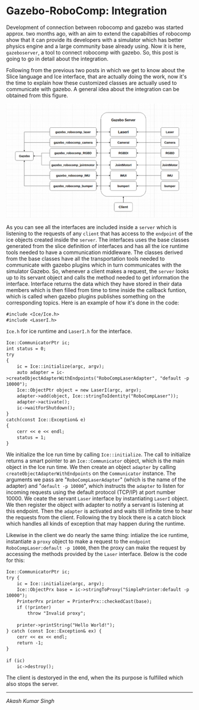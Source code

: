 # Gazebo-RoboComp: Integration

Development of connection between robocomp and gazebo was started approx. two months ago, with an aim to extend the capabilties of robocomp show that it can provide its developers with a simulator which has better physics engine and a large community base already using. Now it is here, `gazeboserver`, a tool to connect robocomp with gazebo. So, this post is going to go in detail about the integration.

Following from the previous two posts in which we get to know about the Slice language and Ice interface, that are actually doing the work, now it's the time to explain how these customized classes are actually used to communicate with gazebo. A general idea about the integration can be obtained from this figure.

![Integration Overview](https://raw.githubusercontent.com/ksakash/README/master/gsoc.png)

As you can see all the interfaces are included inside a `server` which is listening to the requests of any `client` that has access to the `endpoint` of the ice objects created inside the `server`. The interfaces uses the base classes generated from the slice definition of interfaces and has all the ice runtime tools needed to have a communication middleware. The classes derived from the base classes have all the transportation tools needed to communicate with gazebo plugins which in turn communicates with the simulator Gazebo. So, whenever a client makes a request, the `server` looks up to its servant object and calls the method needed to get information the interface. Interface returns the data which they have stored in their data members which is then filled from time to time inside the callback funtion, which is called when gazebo plugins publishes something on the corresponding topics. Here is an example of how it's done in the code:

```
#include <Ice/Ice.h>
#include <LaserI.h>
```
`Ice.h` for ice runtime and `LaserI.h` for the interface. 

```
Ice::CommunicatorPtr ic;
int status = 0;
try
{
    ic = Ice::initialize(argc, argv);
    auto adapter = ic->createObjectAdapterWithEndpoints("RoboCompLaserAdapter", "default -p 10000");
    Ice::ObjectPtr object = new LaserI(argc, argv);
    adapter->add(object, Ice::stringToIdentity("RoboCompLaser"));
    adapter->activate();
    ic->waitForShutdown();
}
catch(const Ice::Exception& e)
{
    cerr << e << endl;
    status = 1;
}
```

We initialize the Ice run time by calling `Ice::initialize`. The call to initialize returns a smart pointer to an `Ice::Communicator` object, which is the main object in the Ice run time. We then create an object `adapter` by calling `createObjectAdapterWithEndpoints` on the `Communicator` instance. The arguments we pass are "`RoboCompLaserAdapter`" (which is the name of the adapter) and "`default -p 10000`", which instructs the `adapter` to listen for incoming requests using the default protocol (TCP/IP) at port number 10000. We ceate the servant `Laser` interface by instantiating `LaserI` object. We then register the object with adapter to notify a servant is listening at this endpoint. Then the `adapter` is activated and waits till infinite time to hear the requests from the client. Following the try block there is a catch block which handles all kinds of exception that may happen during the runtime.

Likewise in the client we do nearly the same thing: intialize the ice runtime, instantiate a `proxy` object to make a request to the `endpoint` `RoboCompLaser:default -p 10000`, then the proxy can make the request by accessing the methods provided by the `Laser` interface. Below is the code for this:

```
Ice::CommunicatorPtr ic;
try {
    ic = Ice::initialize(argc, argv);
    Ice::ObjectPrx base = ic->stringToProxy("SimplePrinter:default -p 10000");
    PrinterPrx printer = PrinterPrx::checkedCast(base);
    if (!printer)
        throw "Invalid proxy";

    printer->printString("Hello World!");
} catch (const Ice::Exception& ex) {
    cerr << ex << endl;
    return -1;
}

if (ic)
    ic->destroy();
```

The client is destoryed in the end, when the its purpose is fulfilled which also stops the server.

* * *
*Akash Kumar Singh*
